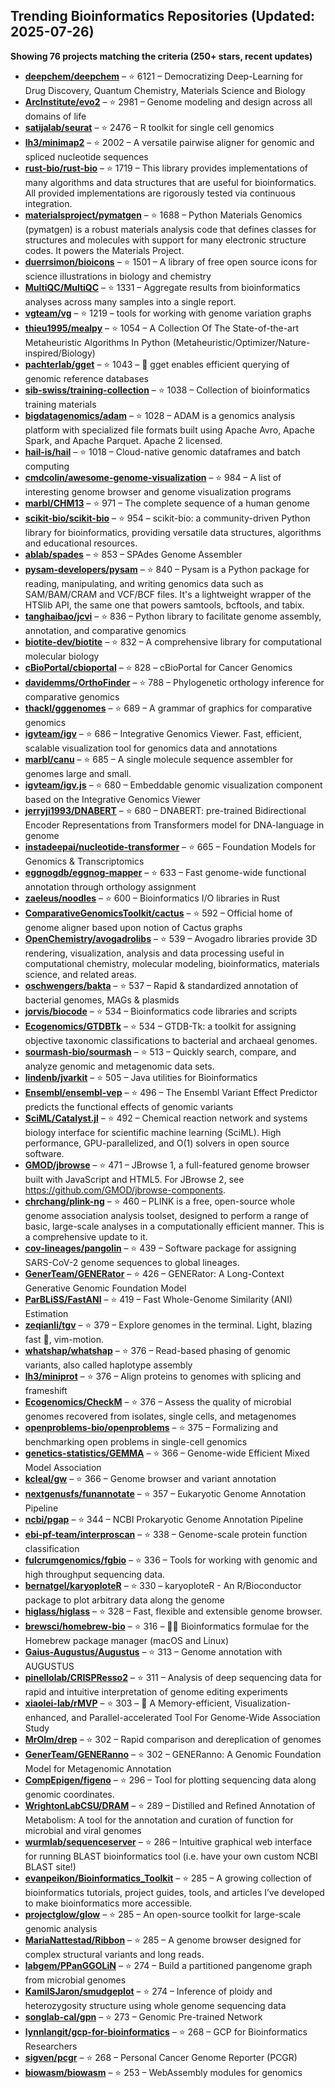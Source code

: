 ## Trending Bioinformatics Repositories (Updated: 2025-07-26)

**Showing 76 projects matching the criteria (250+ stars, recent updates)**

- **[deepchem/deepchem](https://github.com/deepchem/deepchem)** – ⭐ 6121 – Democratizing Deep-Learning for Drug Discovery, Quantum Chemistry, Materials Science and Biology
- **[ArcInstitute/evo2](https://github.com/ArcInstitute/evo2)** – ⭐ 2981 – Genome modeling and design across all domains of life
- **[satijalab/seurat](https://github.com/satijalab/seurat)** – ⭐ 2476 – R toolkit for single cell genomics
- **[lh3/minimap2](https://github.com/lh3/minimap2)** – ⭐ 2002 – A versatile pairwise aligner for genomic and spliced nucleotide sequences
- **[rust-bio/rust-bio](https://github.com/rust-bio/rust-bio)** – ⭐ 1719 – This library provides implementations of many algorithms and data structures that are useful for bioinformatics. All provided implementations are rigorously tested via continuous integration.
- **[materialsproject/pymatgen](https://github.com/materialsproject/pymatgen)** – ⭐ 1688 – Python Materials Genomics (pymatgen) is a robust materials analysis code that defines classes for structures and molecules with support for many electronic structure codes. It powers the Materials Project.
- **[duerrsimon/bioicons](https://github.com/duerrsimon/bioicons)** – ⭐ 1501 – A library of free open source icons for science illustrations in biology and chemistry
- **[MultiQC/MultiQC](https://github.com/MultiQC/MultiQC)** – ⭐ 1331 – Aggregate results from bioinformatics analyses across many samples into a single report.
- **[vgteam/vg](https://github.com/vgteam/vg)** – ⭐ 1219 – tools for working with genome variation graphs
- **[thieu1995/mealpy](https://github.com/thieu1995/mealpy)** – ⭐ 1054 – A Collection Of The State-of-the-art Metaheuristic Algorithms In Python (Metaheuristic/Optimizer/Nature-inspired/Biology)
- **[pachterlab/gget](https://github.com/pachterlab/gget)** – ⭐ 1043 – 🧬 gget enables efficient querying of genomic reference databases
- **[sib-swiss/training-collection](https://github.com/sib-swiss/training-collection)** – ⭐ 1038 – Collection of bioinformatics training materials
- **[bigdatagenomics/adam](https://github.com/bigdatagenomics/adam)** – ⭐ 1028 – ADAM is a genomics analysis platform with specialized file formats built using Apache Avro, Apache Spark, and Apache Parquet. Apache 2 licensed.
- **[hail-is/hail](https://github.com/hail-is/hail)** – ⭐ 1018 – Cloud-native genomic dataframes and batch computing
- **[cmdcolin/awesome-genome-visualization](https://github.com/cmdcolin/awesome-genome-visualization)** – ⭐ 984 – A list of interesting genome browser and genome visualization programs
- **[marbl/CHM13](https://github.com/marbl/CHM13)** – ⭐ 971 – The complete sequence of a human genome
- **[scikit-bio/scikit-bio](https://github.com/scikit-bio/scikit-bio)** – ⭐ 954 – scikit-bio: a community-driven Python library for bioinformatics, providing versatile data structures, algorithms and educational resources.
- **[ablab/spades](https://github.com/ablab/spades)** – ⭐ 853 – SPAdes Genome Assembler
- **[pysam-developers/pysam](https://github.com/pysam-developers/pysam)** – ⭐ 840 – Pysam is a Python package for reading, manipulating, and writing genomics data such as SAM/BAM/CRAM and VCF/BCF files. It's a lightweight wrapper of the HTSlib API, the same one that powers samtools, bcftools, and tabix.
- **[tanghaibao/jcvi](https://github.com/tanghaibao/jcvi)** – ⭐ 836 – Python library to facilitate genome assembly, annotation, and comparative genomics
- **[biotite-dev/biotite](https://github.com/biotite-dev/biotite)** – ⭐ 832 – A comprehensive library for computational molecular biology
- **[cBioPortal/cbioportal](https://github.com/cBioPortal/cbioportal)** – ⭐ 828 – cBioPortal for Cancer Genomics
- **[davidemms/OrthoFinder](https://github.com/davidemms/OrthoFinder)** – ⭐ 788 – Phylogenetic orthology inference for comparative genomics
- **[thackl/gggenomes](https://github.com/thackl/gggenomes)** – ⭐ 689 – A grammar of graphics for comparative genomics
- **[igvteam/igv](https://github.com/igvteam/igv)** – ⭐ 686 – Integrative Genomics Viewer. Fast, efficient, scalable visualization tool for genomics data and annotations
- **[marbl/canu](https://github.com/marbl/canu)** – ⭐ 685 – A single molecule sequence assembler for genomes large and small.
- **[igvteam/igv.js](https://github.com/igvteam/igv.js)** – ⭐ 680 – Embeddable genomic visualization component based on the Integrative Genomics Viewer
- **[jerryji1993/DNABERT](https://github.com/jerryji1993/DNABERT)** – ⭐ 680 – DNABERT: pre-trained Bidirectional Encoder Representations from Transformers model for DNA-language in genome
- **[instadeepai/nucleotide-transformer](https://github.com/instadeepai/nucleotide-transformer)** – ⭐ 665 – Foundation Models for Genomics & Transcriptomics
- **[eggnogdb/eggnog-mapper](https://github.com/eggnogdb/eggnog-mapper)** – ⭐ 633 – Fast genome-wide functional annotation through orthology assignment
- **[zaeleus/noodles](https://github.com/zaeleus/noodles)** – ⭐ 600 – Bioinformatics I/O libraries in Rust
- **[ComparativeGenomicsToolkit/cactus](https://github.com/ComparativeGenomicsToolkit/cactus)** – ⭐ 592 – Official home of genome aligner based upon notion of Cactus graphs
- **[OpenChemistry/avogadrolibs](https://github.com/OpenChemistry/avogadrolibs)** – ⭐ 539 – Avogadro libraries provide 3D rendering, visualization, analysis and data processing useful in computational chemistry, molecular modeling, bioinformatics, materials science, and related areas.
- **[oschwengers/bakta](https://github.com/oschwengers/bakta)** – ⭐ 537 – Rapid & standardized annotation of bacterial genomes, MAGs & plasmids
- **[jorvis/biocode](https://github.com/jorvis/biocode)** – ⭐ 534 – Bioinformatics code libraries and scripts
- **[Ecogenomics/GTDBTk](https://github.com/Ecogenomics/GTDBTk)** – ⭐ 534 – GTDB-Tk: a toolkit for assigning objective taxonomic classifications to bacterial and archaeal genomes.
- **[sourmash-bio/sourmash](https://github.com/sourmash-bio/sourmash)** – ⭐ 513 – Quickly search, compare, and analyze genomic and metagenomic data sets.
- **[lindenb/jvarkit](https://github.com/lindenb/jvarkit)** – ⭐ 505 – Java utilities for Bioinformatics
- **[Ensembl/ensembl-vep](https://github.com/Ensembl/ensembl-vep)** – ⭐ 496 – The Ensembl Variant Effect Predictor predicts the functional effects of genomic variants
- **[SciML/Catalyst.jl](https://github.com/SciML/Catalyst.jl)** – ⭐ 492 – Chemical reaction network and systems biology interface for scientific machine learning (SciML). High performance, GPU-parallelized, and O(1) solvers in open source software.
- **[GMOD/jbrowse](https://github.com/GMOD/jbrowse)** – ⭐ 471 – JBrowse 1, a full-featured genome browser built with JavaScript and HTML5. For JBrowse 2, see https://github.com/GMOD/jbrowse-components.
- **[chrchang/plink-ng](https://github.com/chrchang/plink-ng)** – ⭐ 460 – PLINK is a free, open-source whole genome association analysis toolset, designed to perform a range of basic, large-scale analyses in a computationally efficient manner.  This is a comprehensive update to it.
- **[cov-lineages/pangolin](https://github.com/cov-lineages/pangolin)** – ⭐ 439 – Software package for assigning SARS-CoV-2 genome sequences to global lineages.
- **[GenerTeam/GENERator](https://github.com/GenerTeam/GENERator)** – ⭐ 426 – GENERator: A Long-Context Generative Genomic Foundation Model
- **[ParBLiSS/FastANI](https://github.com/ParBLiSS/FastANI)** – ⭐ 419 – Fast Whole-Genome Similarity (ANI) Estimation
- **[zeqianli/tgv](https://github.com/zeqianli/tgv)** – ⭐ 379 – Explore genomes in the terminal. Light, blazing fast 🚀, vim-motion.
- **[whatshap/whatshap](https://github.com/whatshap/whatshap)** – ⭐ 376 – Read-based phasing of genomic variants, also called haplotype assembly
- **[lh3/miniprot](https://github.com/lh3/miniprot)** – ⭐ 376 – Align proteins to genomes with splicing and frameshift
- **[Ecogenomics/CheckM](https://github.com/Ecogenomics/CheckM)** – ⭐ 376 – Assess the quality of microbial genomes recovered from isolates, single cells, and metagenomes
- **[openproblems-bio/openproblems](https://github.com/openproblems-bio/openproblems)** – ⭐ 375 – Formalizing and benchmarking open problems in single-cell genomics
- **[genetics-statistics/GEMMA](https://github.com/genetics-statistics/GEMMA)** – ⭐ 366 – Genome-wide Efficient Mixed Model Association
- **[kcleal/gw](https://github.com/kcleal/gw)** – ⭐ 366 – Genome browser and variant annotation
- **[nextgenusfs/funannotate](https://github.com/nextgenusfs/funannotate)** – ⭐ 357 – Eukaryotic Genome Annotation Pipeline
- **[ncbi/pgap](https://github.com/ncbi/pgap)** – ⭐ 344 – NCBI Prokaryotic Genome Annotation Pipeline
- **[ebi-pf-team/interproscan](https://github.com/ebi-pf-team/interproscan)** – ⭐ 338 – Genome-scale protein function classification
- **[fulcrumgenomics/fgbio](https://github.com/fulcrumgenomics/fgbio)** – ⭐ 336 – Tools for working with genomic and high throughput sequencing data.
- **[bernatgel/karyoploteR](https://github.com/bernatgel/karyoploteR)** – ⭐ 330 – karyoploteR - An R/Bioconductor package to plot arbitrary data along the genome
- **[higlass/higlass](https://github.com/higlass/higlass)** – ⭐ 328 – Fast, flexible and extensible genome browser.
- **[brewsci/homebrew-bio](https://github.com/brewsci/homebrew-bio)** – ⭐ 316 – :beer::microscope: Bioinformatics formulae for the Homebrew package manager (macOS and Linux)
- **[Gaius-Augustus/Augustus](https://github.com/Gaius-Augustus/Augustus)** – ⭐ 313 – Genome annotation with AUGUSTUS
- **[pinellolab/CRISPResso2](https://github.com/pinellolab/CRISPResso2)** – ⭐ 311 – Analysis of deep sequencing data for rapid and intuitive interpretation of genome editing experiments
- **[xiaolei-lab/rMVP](https://github.com/xiaolei-lab/rMVP)** – ⭐ 303 – :postbox: A Memory-efficient, Visualization-enhanced, and Parallel-accelerated Tool For Genome-Wide Association Study
- **[MrOlm/drep](https://github.com/MrOlm/drep)** – ⭐ 302 – Rapid comparison and dereplication of genomes
- **[GenerTeam/GENERanno](https://github.com/GenerTeam/GENERanno)** – ⭐ 302 – GENERanno: A Genomic Foundation Model for Metagenomic Annotation
- **[CompEpigen/figeno](https://github.com/CompEpigen/figeno)** – ⭐ 296 – Tool for plotting sequencing data along genomic coordinates.
- **[WrightonLabCSU/DRAM](https://github.com/WrightonLabCSU/DRAM)** – ⭐ 289 – Distilled and Refined Annotation of Metabolism: A tool for the annotation and curation of function for microbial and viral genomes
- **[wurmlab/sequenceserver](https://github.com/wurmlab/sequenceserver)** – ⭐ 286 – Intuitive graphical web interface for running BLAST bioinformatics tool (i.e. have your own custom NCBI BLAST site!)
- **[evanpeikon/Bioinformatics_Toolkit](https://github.com/evanpeikon/Bioinformatics_Toolkit)** – ⭐ 285 – A growing collection of bioinformatics tutorials, project guides, tools, and articles I’ve developed to make bioinformatics more accessible.
- **[projectglow/glow](https://github.com/projectglow/glow)** – ⭐ 285 – An open-source toolkit for large-scale genomic analysis
- **[MariaNattestad/Ribbon](https://github.com/MariaNattestad/Ribbon)** – ⭐ 285 – A genome browser designed for complex structural variants and long reads.
- **[labgem/PPanGGOLiN](https://github.com/labgem/PPanGGOLiN)** – ⭐ 274 – Build a partitioned pangenome graph from microbial genomes
- **[KamilSJaron/smudgeplot](https://github.com/KamilSJaron/smudgeplot)** – ⭐ 274 – Inference of ploidy and heterozygosity structure using whole genome sequencing data
- **[songlab-cal/gpn](https://github.com/songlab-cal/gpn)** – ⭐ 273 – Genomic Pre-trained Network
- **[lynnlangit/gcp-for-bioinformatics](https://github.com/lynnlangit/gcp-for-bioinformatics)** – ⭐ 268 – GCP for Bioinformatics Researchers
- **[sigven/pcgr](https://github.com/sigven/pcgr)** – ⭐ 268 – Personal Cancer Genome Reporter (PCGR)
- **[biowasm/biowasm](https://github.com/biowasm/biowasm)** – ⭐ 253 – WebAssembly modules for genomics
